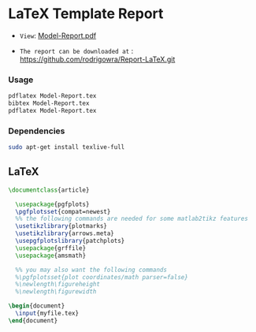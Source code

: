 # LaTeX Template Report

* `View`: [Model-Report.pdf](https://github.com/rodrigowra/Report-LaTeX/blob/master/Report.pdf)

* `The report can be downloaded at` : <https://github.com/rodrigowra/Report-LaTeX.git>

### Usage

```bash
pdflatex Model-Report.tex
bibtex Model-Report.tex
pdflatex Model-Report.tex
```

### Dependencies

```bash
sudo apt-get install texlive-full
```
LaTeX
-----
<!---Add the contents of `myfile.tex` into your LaTeX source code, for example using `\input{myfile.tex}`. 
Make sure that the required packages (such as `pgfplots`) are loaded in the preamble of your document as in the example:
-->

```latex
\documentclass{article}

  \usepackage{pgfplots}
  \pgfplotsset{compat=newest}
  %% the following commands are needed for some matlab2tikz features
  \usetikzlibrary{plotmarks}
  \usetikzlibrary{arrows.meta}
  \usepgfplotslibrary{patchplots}
  \usepackage{grffile}
  \usepackage{amsmath}

  %% you may also want the following commands
  %\pgfplotsset{plot coordinates/math parser=false}
  %\newlength\figureheight
  %\newlength\figurewidth

\begin{document}
  \input{myfile.tex}
\end{document}
```
<!---*#### Packages

<!---** `amsmath` :Math library
<!---** `amsfonts` : Math Fonts
<!---** `amssymb`: Math Symbols
<!---** `inputenc`: Input of accents, special characters
<!---** `fontenc`: font
<!---** `url`: Use urls
<!---** `hyperref`: destaca links, citações e referências cruzadas,
<!---** `graphicx`: inserção de imagens
<!---** `parskip`: espaço extra entre parágrafos
<!---** `caption`: personaliza o espaço entre a legenda e a figura/fonte
<!---** `microtype`: faz com que o título tenha um espaço maior entre as letras
<!---** `fancyhdr`: cabeçalhos e rodapés
<!---** `titlesec`: personalização dos títulos
<!---** `setspace`: permite aumentar o espaço entre os títulos das seções
<!---** `natbib`: bibliografia
<!---* `geometry`: margens
